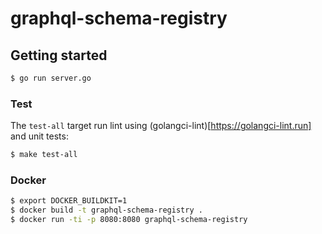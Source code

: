 # graphql-schema-registry

## Getting started

```bash
$ go run server.go
```

### Test

The `test-all` target run lint using (golangci-lint)[https://golangci-lint.run]
and unit tests:

```bash
$ make test-all
```

### Docker

```bash
$ export DOCKER_BUILDKIT=1
$ docker build -t graphql-schema-registry .
$ docker run -ti -p 8080:8080 graphql-schema-registry
```
